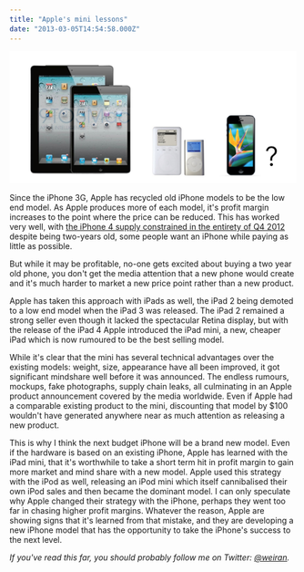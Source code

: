 ```yaml
---
title: "Apple's mini lessons"
date: "2013-03-05T14:54:58.000Z"
---
```


![](b85d9b51-4641-4804-a1e4-c9d4481d9e8b.png)

Since the iPhone 3G, Apple has recycled old iPhone models to be the low end model. As Apple produces more of each model, it's profit margin increases to the point where the price can be reduced. This has worked very well, with [the iPhone 4 supply constrained in the entirety of Q4 2012](http://seekingalpha.com/article/1130391-apple-disappointed-in-part-due-to-supply-constraints) despite being two-years old, some people want an iPhone while paying as little as possible.

But while it may be profitable, no-one gets excited about buying a two year old phone, you don't get the media attention that a new phone would create and it's much harder to market a new price point rather than a new product.

Apple has taken this approach with iPads as well, the iPad 2 being demoted to a low end model when the iPad 3 was released. The iPad 2 remained a strong seller even though it lacked the spectacular Retina display, but with the release of the iPad 4 Apple introduced the iPad mini, a new, cheaper iPad which is now rumoured to be the best selling model.

While it's clear that the mini has several technical advantages over the existing models: weight, size, appearance have all been improved, it got significant mindshare well before it was announced. The endless rumours, mockups, fake photographs, supply chain leaks, all culminating in an Apple product announcement covered by the media worldwide. Even if Apple had a comparable existing product to the mini, discounting that model by $100 wouldn't have generated anywhere near as much attention as releasing a new product.

This is why I think the next budget iPhone will be a brand new model. Even if the hardware is based on an existing iPhone, Apple has learned with the iPad mini, that it's worthwhile to take a short term hit in profit margin to gain more market and mind share with a new model. Apple used this strategy with the iPod as well, releasing an iPod mini which itself cannibalised their own iPod sales and then became the dominant model. I can only speculate why Apple changed their strategy with the iPhone, perhaps they went too far in chasing higher profit margins. Whatever the reason, Apple are showing signs that it's learned from that mistake, and they are developing a new iPhone model that has the opportunity to take the iPhone's success to the next level.

_If you've read this far, you should probably follow me on Twitter: [@weiran](https://twitter.com/weiran)._